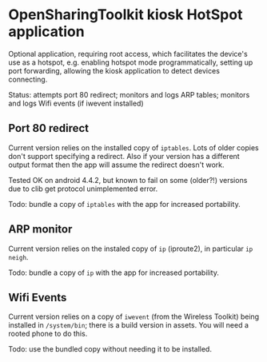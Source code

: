 # OpenSharingToolkit kiosk HotSpot application

Optional application, requiring root access, which facilitates the device's use as a hotspot, e.g. enabling hotspot mode programmatically, setting up port forwarding, allowing the kiosk application to detect devices connecting.

Status: attempts port 80 redirect; monitors and logs ARP tables; monitors and logs Wifi events (if iwevent installed)

## Port 80 redirect

Current version relies on the installed copy of `iptables`. Lots of older copies don't support specifying a redirect. Also if your version has a different output format then the app will assume the redirect doesn't work.

Tested OK on android 4.4.2, but known to fail on some (older?!) versions due to clib get protocol unimplemented error.

Todo: bundle a copy of `iptables` with the app for increased portability.

## ARP monitor

Current version relies on the instaled copy of `ip` (iproute2), in particular `ip neigh`.

Todo: bundle a copy of `ip` with the app for increased portability.

## Wifi Events

Current version relies on a copy of `iwevent` (from the Wireless Toolkit) being installed in `/system/bin`; there is a build version in assets. You will need a rooted phone to do this.

Todo: use the bundled copy without needing it to be installed.

